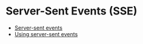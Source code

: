 # Server-Sent Events (SSE)

- [Server-sent events](https://developer.mozilla.org/en-US/docs/Web/API/Server-sent_events)
- [Using server-sent events](https://developer.mozilla.org/en-US/docs/Web/API/Server-sent_events/Using_server-sent_events)
